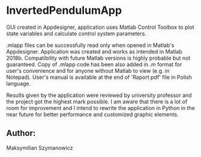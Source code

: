 # InvertedPendulumApp
GUI created in Appdesigner, application uses Matlab Control Toolbox to plot state variables and calculate control system parameters.

.mlapp files can be successfully read only when opened in Matlab's Appdesigner.  Application was created and works as intended in Matlab 2018b. Compatibility with future Matlab versions is highly probable but not guaranteed. Copy of .mlapp code has been also added in .m format for user's convenience and for anyone without Matlab to view (e.g. in Notepad). User's manual is available at the end of 'Raport.pdf' file in Polish language.

Results given by the application were reviewed by university professor and the project got the highest mark possible. I am aware that there is a lot of room for improvement and I intend to rewrite the application in Python in the near future for better performance and customized graphic elements. 

## Author:
Maksymilian Szymanowicz
